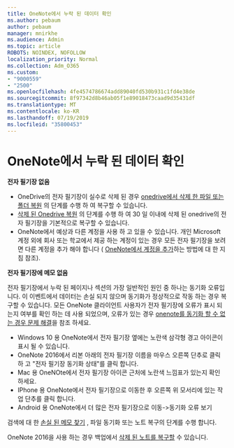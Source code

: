 ```yaml
---
title: OneNote에서 누락 된 데이터 확인
ms.author: pebaum
author: pebaum
manager: mnirkhe
ms.audience: Admin
ms.topic: article
ROBOTS: NOINDEX, NOFOLLOW
localization_priority: Normal
ms.collection: Adm_O365
ms.custom:
- "9000559"
- "2500"
ms.openlocfilehash: 4fe4574786674add89040fd530b931c1fd4e38de
ms.sourcegitcommit: 8f97342d8b46ab05f1e89018473caad9d35431df
ms.translationtype: MT
ms.contentlocale: ko-KR
ms.lasthandoff: 07/19/2019
ms.locfileid: "35800453"
---
```

# <a name="resolving-missing-data-in-onenote"></a>OneNote에서 누락 된 데이터 확인

**전자 필기장 없음**

- OneDrive의 전자 필기장이 실수로 삭제 된 경우 [onedrive에서 삭제 한 파일 또는 폴더 복원](https://support.office.com/article/949ada80-0026-4db3-a953-c99083e6a84f) 의 단계를 수행 하 여 복구할 수 있습니다.
- [삭제 된 Onedrive 복원](https://docs.microsoft.com/onedrive/restore-deleted-onedrive) 의 단계를 수행 하 여 30 일 이내에 삭제 된 onedrive의 전자 필기장을 기본적으로 복구할 수 있습니다.
- OneNote에서 예상과 다른 계정을 사용 하 고 있을 수 있습니다. 개인 Microsoft 계정 외에 회사 또는 학교에서 제공 하는 계정이 있는 경우 모든 전자 필기장을 보려면 다른 계정을 추가 해야 합니다 ( [OneNote에서 계정을 추가](https://support.office.com/article/5afff855-54ee-47e4-a773-db048d4ac299)하는 방법에 대 한 지침 참조).

**전자 필기장에 메모 없음**

전자 필기장에서 누락 된 페이지나 섹션의 가장 일반적인 원인 중 하나는 동기화 오류입니다. 이 이벤트에서 데이터는 손실 되지 않으며 동기화가 정상적으로 작동 하는 경우 복구할 수 있습니다. 모든 OneNote 클라이언트 사용자가 전자 필기장에 오류가 표시 되는지 여부를 확인 하는 데 사용 되었으며, 오류가 있는 경우 [onenote를 동기화 할 수 없는 경우 문제 해결](https://support.office.com/article/299495ef-66d1-448f-90c1-b785a6968d45)을 참조 하세요.

- Windows 10 용 OneNote에서 전자 필기장 옆에는 노란색 삼각형 경고 아이콘이 표시 될 수 있습니다.
- OneNote 2016에서 리본 아래의 전자 필기장 이름을 마우스 오른쪽 단추로 클릭 하 고 "전자 필기장 동기화 상태"를 클릭 합니다.
- Mac 용 OneNOte에서 전자 필기장 아이콘 근처에 노란색 느낌표가 있는지 확인 하세요.
- IPhone 용 OneNote에서 전자 필기장으로 이동한 후 오른쪽 위 모서리에 있는 작업 단추를 클릭 합니다.
- Android 용 OneNote에서 더 많은 전자 필기장으로 이동->동기화 오류 보기

검색에 대 한 [손실 된 메모 찾기](https://support.office.com/article/32cb2bd7-afe7-44d2-a711-398a88421287) , 파일 동기화 또는 노트 복구의 단계를 수행 합니다.

OneNote 2016을 사용 하는 경우 백업에서 [삭제 된 노트를 복구할](https://support.office.com/article/32ed1036-74fd-4c21-bc28-033a486e6b14) 수 있습니다.
